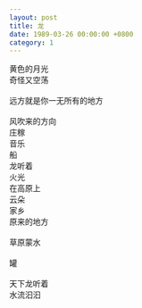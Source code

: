 ```yaml
---
layout: post
title: 龙
date: 1989-03-26 00:00:00 +0800
category: 1
---
```


黄色的月光<br>
奇怪又空荡<br>
<br>
远方就是你一无所有的地方<br>
<br>
风吹来的方向<br>
庄稼<br>
音乐<br>
船<br>
龙听着<br>
火光<br>
在高原上<br>
云朵<br>
家乡<br>
原来的地方<br>
<br>
草原蒙水<br>
<br>
罐<br>
<br>
天下龙听着<br>
水流汩汩